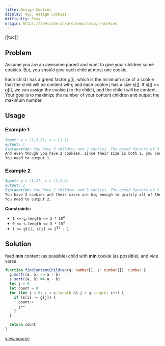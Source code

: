 ```yaml
---
title: Assign Cookies
display: 455. Assign Cookies
difficulty: Easy
origin: https://leetcode.cn/problems/assign-cookies
---
```


[[toc]]

## Problem

Assume you are an awesome parent and want to give your children some cookies. But, you should give each child at most one cookie.

Each child i has a greed factor g[i], which is the minimum size of a cookie that the child will be content with; and each cookie j has a size s[j]. If s[j] &gt;= g[i], we can assign the cookie j to the child i, and the child i will be content. Your goal is to maximize the number of your content children and output the maximum number.

## Usage

### Example 1

```md
Input: g = [1,2,3], s = [1,1]
output: 1
Explanation: You have 3 children and 2 cookies. The greed factors of 3 children are 1, 2, 3.
And even though you have 2 cookies, since their size is both 1, you could only make the child whose greed factor is 1 content.
You need to output 1.
```

### Example 2

```md
Input: g = [1,2], s = [1,2,3]
output: 2
Explanation: You have 2 children and 3 cookies. The greed factors of 2 children are 1, 2.
You have 3 cookies and their sizes are big enough to gratify all of the children,
You need to output 2.
```

**Constraints:**

- <code>1 &lt;= g.length &lt;= 3 * 10<sup>4</sup></code>
- <code>0 &lt;= s.length &lt;= 3 * 10<sup>4</sup></code>
- <code>1 &lt;= g[i], s[j] &lt;= 2<sup>31</sup> - 1</code>

## Solution

feed **min** content (as possible) child with **min** cookie (as possible), and vice versa.

```ts
function findContentChildren(g: number[], s: number[]): number {
  g.sort((a, b) => a - b)
  s.sort((a, b) => a - b)
  let j = 0
  let count = 0
  for (let i = 0; i < s.length && j < g.length; i++) {
    if (s[i] >= g[j]) {
      count++
      j++
    }
  }

  return count
}
```

[view source](https://leetcode.cn/problems/assign-cookies)
